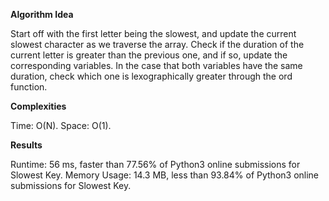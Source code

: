 **Algorithm Idea**

Start off with the first letter 
being the slowest, and update the current 
slowest character as we traverse the array. 
Check if the duration of the current letter 
is greater than the previous one, and if so, 
update the corresponding variables. In the case 
that both variables have the same duration, check 
which one is lexographically greater through the 
ord function. 

**Complexities**

Time: O(N).
Space: O(1).

**Results**

Runtime: 56 ms, faster than 77.56% of Python3 online submissions for Slowest Key.
Memory Usage: 14.3 MB, less than 93.84% of Python3 online submissions for Slowest Key.
